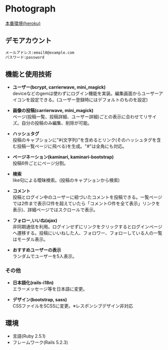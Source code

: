 # Photograph
[本番環境(heroku)](https://photograph5270.herokuapp.com/)
## デモアカウント

```md
メールアドレス:email0@example.com
パスワード:password
```
## 機能と使用技術
- **ユーザー(bcrypt, carrierwave, mini_magick)**  
deviceなどのgemは使わずにログイン機能を実装。編集画面からユーザーアイコンを設定できる。(ユーザー登録時にはデフォルトのものを設定)

- **画像の投稿(carrierwave, mini_magick)**  
ページ(投稿一覧、投稿詳細、ユーザー詳細)ごとの表示に合わせてリサイズ。自分の投稿のみ編集、削除が可能。

- **ハッシュタグ**  
投稿のキャプションに"#(文字列)"を含めるとリンク(そのハッシュタグを含む投稿一覧ページに飛べる)を生成。"#"は全角にも対応。

- **ページネーション(kaminari, kaminari-bootstrap)**  
投稿6件ごとにページ分割。

- **検索**  
like句による曖昧検索。(投稿のキャプションから検索)

- **コメント**  
投稿とログイン中のユーザーに紐づいたコメントを投稿できる。一覧ページでは2件まで表示(2件を超えていたら「コメント○件を全て表示」リンクを表示)、詳細ページではスクロールで表示。

- **フォロー,いいね(ajax)**  
非同期通信を利用。ログインせずにリンクをクリックするとログインページへ遷移する。投稿にいいねした人、フォロワー、フォローしている人の一覧はモーダル表示。

- **おすすめユーザーの表示**  
ランダムでユーザーを5人表示。

### その他
- **日本語化(rails-i18n)**  
エラーメッセージ等を日本語に変更。

- **デザイン(bootstrap, sass)**  
CSSファイルをSCSSに変更。※レスポンシブデザイン非対応

## 環境
- 言語(Ruby 2.5.1)
- フレームワーク(Rails 5.2.3)

